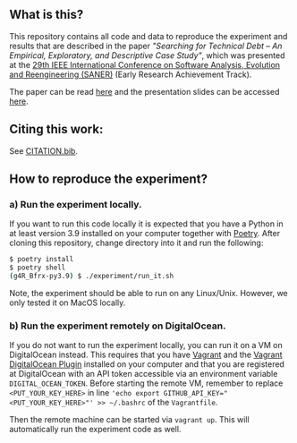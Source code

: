 ## What is this?

This repository contains all code and data to reproduce the experiment and results that are described in the paper _"Searching for Technical Debt – An Empirical, Exploratory, and Descriptive Case Study"_, which was presented at the [29th IEEE International Conference on Software Analysis, Evolution and Reengineering (SANER)](https://saner2022.uom.gr/) (Early Research Achievement Track).

The paper can be read [here](https://itu.dk/~ropf/blog/assets/saner2022_pfeiffer.pdf) and the presentation slides can be accessed [here](https://itu.dk/~ropf/presentations/saner2022.html).

## Citing this work:

See [CITATION.bib](https://github.com/HelgeCPH/searching-for-techdebt/blob/master/CITATION.bib).

## How to reproduce the experiment?

### a) Run the experiment locally.

If you want to run this code locally it is expected that you have a Python in at least version 3.9 installed on your computer together with [Poetry](https://python-poetry.org/).
After cloning this repository, change directory into it and run the following:

```bash
$ poetry install
$ poetry shell
(g4R_Bfrx-py3.9) $ ./experiment/run_it.sh
```

Note, the experiment should be able to run on any Linux/Unix. However, we only tested it on MacOS locally.

### b) Run the experiment remotely on DigitalOcean.

If you do not want to run the experiment locally, you can run it on a VM on DigitalOcean instead.
This requires that you have [Vagrant](https://www.vagrantup.com/) and the [Vagrant DigitalOcean Plugin](https://github.com/devopsgroup-io/vagrant-digitalocean) installed on your computer and that you are registered at DigitalOcean with an API token accessible via an environment variable `DIGITAL_OCEAN_TOKEN`.
Before starting the remote VM, remember to replace `<PUT_YOUR_KEY_HERE>` in line `'echo export GITHUB_API_KEY="<PUT_YOUR_KEY_HERE>"' >> ~/.bashrc` of the `Vagrantfile`.

Then the remote machine can be started via `vagrant up`. This will automatically run the experiment code as well. 